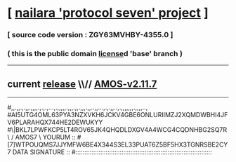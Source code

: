 
# [ [nailara 'protocol seven' project](http://nailara.network/) ]

### [ source code version : ZGY63MVHBY-4355.0 ]

### ( this is the public domain [license](../license)d 'base' branch )
---
## current [release](https://github.com/nailara-technologies/protocol-7/releases) \\\\// [AMOS-v2.11.7](https://github.com/nailara-technologies/protocol-7/releases/tag/AMOS-v2.11.7)
---

#,,.,,.,.,,.,,,,.,.,.,...,.,,,,,.,,,.,,.,,,.,,..,,...,.,.,,..,.,,,,,,,.,,,,..,
#AI5UTG4OML63PYA3NZXVKH6JCKV4GBE6ONLURIIMZJ2XQMDWBHI4JFV6PLARAHQX744HE2DEWUKYY
#\\\|BKL7LPWFKCP5LT4ROV65JK4QHQDLDXGV4A4WCG4CQDNHBG2SQ7R \ / AMOS7 \ YOURUM ::
#\[7]WTPOUQMS7JJYMFW6BE4X344S3EL33PUAT6Z5BF5HX3TGNRSBE2CY 7  DATA SIGNATURE ::
#:::::::::::::::::::::::::::::::::::::::::::::::::::::::::::::::::::::::::::::
